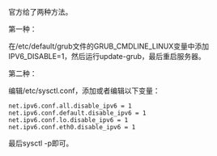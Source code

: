官方给了两种方法。

第一种：

在/etc/default/grub文件的GRUB_CMDLINE_LINUX变量中添加IPV6_DISABLE=1，然后运行update-grub，最后重启服务器。

第二种：

编辑/etc/sysctl.conf，添加或者编辑以下变量：
```
net.ipv6.conf.all.disable_ipv6 = 1
net.ipv6.conf.default.disable_ipv6 = 1
net.ipv6.conf.lo.disable_ipv6 = 1
net.ipv6.conf.eth0.disable_ipv6 = 1
```
最后sysctl -p即可。

